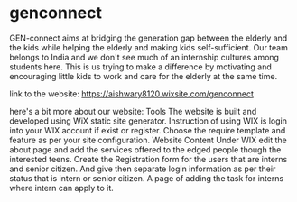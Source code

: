 # genconnect
GEN-connect aims at bridging the generation gap between the elderly and the kids while helping the elderly and making kids self-sufficient. Our team belongs to India and we don't see much of an internship cultures among students here. This is us trying to make a difference by motivating and encouraging little kids to work and care for the elderly at the same time.

link to the website: https://aishwary8120.wixsite.com/genconnect

here's a bit more about our website:
Tools
The website is built and developed using WiX static site generator.
Instruction of using WIX is login into your WIX account if exist or register. Choose the require template and feature as per your site configuration.
Website Content
Under WIX edit the about page and add the services offered to the edged people though the interested teens.
Create the Registration form for the users that are interns and senior citizen. And give then separate login information as per their status that is intern or senior citizen.
A page of adding the task for interns where intern can apply to it.
